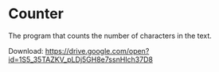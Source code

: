 # Counter
The program that counts the number of characters in the text.

Download: https://drive.google.com/open?id=1S5_35TAZKV_pLDj5GH8e7ssnHIch37D8
